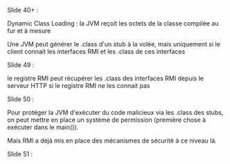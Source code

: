 Slide 40+ :

Dynamic Class Loading : la JVM reçoit les octets de la classe compilée au fur et à mesure

Une JVM peut générer le .class d'un stub à la volée, mais uniquement si le client connait les interfaces RMI et les .class de ces interfaces

Slide 49 :

le registre RMI peut récupérer les .class des interfaces RMI depuis le serveur HTTP si le registre RMI ne les connait pas 

Slide 50 :

Pour protéger la JVM d'exécuter du code malicieux via les .class des stubs, on peut mettre en place un système de permission (première chose à exécuter dans le main()).

Mais RMI a déjà mis en place des mécanismes de sécurité à ce niveau là.

Slide 51 :


